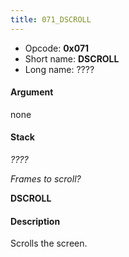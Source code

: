 ```yaml
---
title: 071_DSCROLL
---
```


-   Opcode: **0x071**
-   Short name: **DSCROLL**
-   Long name: ????

#### Argument

none

#### Stack

  
*????*

*Frames to scroll?*

**DSCROLL**

#### Description

Scrolls the screen.
